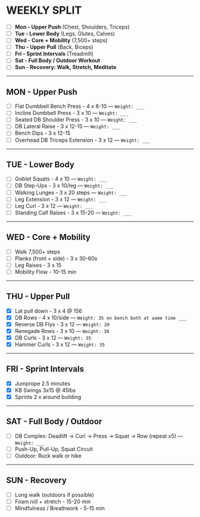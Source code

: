 # WEEKLY SPLIT

- [ ] **Mon - Upper Push** (Chest, Shoulders, Triceps)
- [ ] **Tue - Lower Body** (Legs, Glutes, Calves)
- [ ] **Wed - Core + Mobility** (7,500+ steps)
- [ ] **Thu - Upper Pull** (Back, Biceps)
- [ ] **Fri - Sprint Intervals** (Treadmill)
- [ ] **Sat - Full Body / Outdoor Workout**
- [ ] **Sun - Recovery: Walk, Stretch, Meditate**

---

## MON - Upper Push
- [ ] Flat Dumbbell Bench Press - 4 x 8-10 — `Weight: ___`
- [ ] Incline Dumbbell Press - 3 x 10 — `Weight: ___`
- [ ] Seated DB Shoulder Press - 3 x 10 — `Weight: ___`
- [ ] DB Lateral Raise - 3 x 12-15 — `Weight: ___`
- [ ] Bench Dips - 3 x 12-15
- [ ] Overhead DB Triceps Extension - 3 x 12 — `Weight: ___`

---

## TUE - Lower Body
- [ ] Goblet Squats - 4 x 10 — `Weight: ___`
- [ ] DB Step-Ups - 3 x 10/leg — `Weight: ___`
- [ ] Walking Lunges - 3 x 20 steps — `Weight: ___`
- [ ] Leg Extension - 3 x 12 — `Weight: ___`
- [ ] Leg Curl - 3 x 12 — `Weight: ___`
- [ ] Standing Calf Raises - 3 x 15-20 — `Weight: ___`

---

## WED - Core + Mobility
- [ ] Walk 7,500+ steps
- [ ] Planks (front + side) - 3 x 30-60s
- [ ] Leg Raises - 3 x 15
- [ ] Mobility Flow - 10-15 min

---

## THU - Upper Pull
- [x] Lat pull down - 3 x 4 @ 156
- [x] DB Rows - 4 x 10/side — `Weight: 35 on bench both at aame time ___`
- [x] Reverse DB Flys - 3 x 12 — `Weight: 20`
- [x] Renegade Rows - 3 x 10 — `Weight: 30`
- [x] DB Curls - 3 x 12 — `Weight: 35`
- [x] Hammer Curls - 3 x 12 — `Weight: 35`

---

## FRI - Sprint Intervals
- [x] Jumprope 2.5 minutes
- [x] KB Swings 3x15 @ 45lbs
- [x] Sprints 2 x around building

---

## SAT - Full Body / Outdoor
- [ ] DB Complex: Deadlift → Curl → Press → Squat → Row (repeat x5) — `Weight: ___`
- [ ] Push-Up, Pull-Up, Squat Circuit
- [ ] Outdoor: Ruck walk or hike

---

## SUN - Recovery
- [ ] Long walk (outdoors if possible)
- [ ] Foam roll + stretch - 15-20 min
- [ ] Mindfulness / Breathwork - 5-15 min
